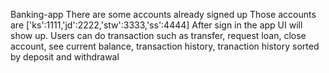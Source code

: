 Banking-app
There are some accounts already signed up
Those accounts are ['ks':1111,'jd':2222,'stw':3333,'ss':4444]
After sign in the app UI will show up. Users can do transaction such as transfer, request loan, close account, see current balance, transaction history, tranaction history sorted by deposit and withdrawal
